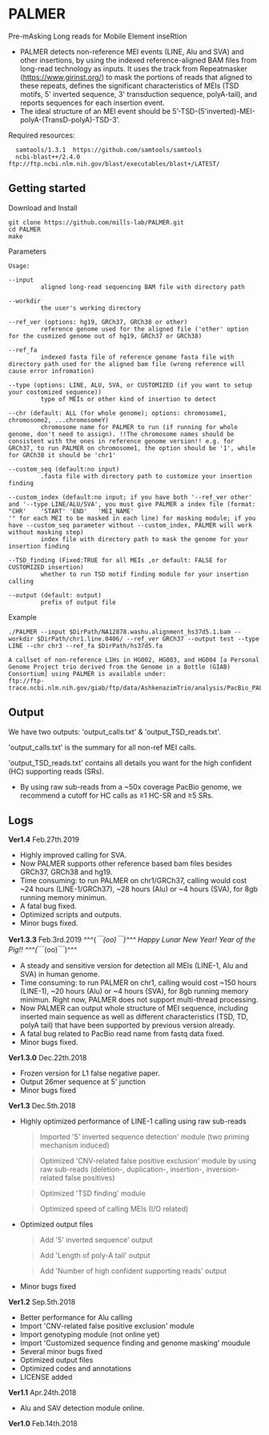 # PALMER

Pre-mAsking Long reads for Mobile Element inseRtion

* PALMER detects non-reference MEI events (LINE, Alu and SVA) and other insertions, by using the indexed reference-aligned BAM files from long-read technology as inputs. It uses the track from Repeatmasker (https://www.girinst.org/) to mask the portions of reads that aligned to these repeats, defines the significant characteristics of MEIs (TSD motifs, 5' inverted sequence, 3' transduction sequence, polyA-tail), and reports sequences for each insertion event.
* The ideal structure of an MEI event should be 5’-TSD-(5'inverted)-MEI-polyA-(TransD-polyA)-TSD-3’. 


Required resources:
```
  samtools/1.3.1  https://github.com/samtools/samtools
  ncbi-blast++/2.4.0  ftp://ftp.ncbi.nlm.nih.gov/blast/executables/blast+/LATEST/
```

## Getting started

Download and Install
```
git clone https://github.com/mills-lab/PALMER.git
cd PALMER
make
```

Parameters
```
Usage:

--input
         aligned long-read sequencing BAM file with directory path

--workdir
         the user's working directory

--ref_ver (options: hg19, GRCh37, GRCh38 or other)
         reference genome used for the aligned file ('other' option for the cusmized genome out of hg19, GRCh37 or GRCh38)

--ref_fa
         indexed fasta file of reference genome fasta file with directory path used for the aligned bam file (wrong reference will cause error infromation)

--type (options: LINE, ALU, SVA, or CUSTOMIZED (if you want to setup your costomized sequence))
         type of MEIs or other kind of insertion to detect

--chr (default: ALL (for whole genome); options: chromosome1, chromosome2, ...chromosomeY)
         chromosome name for PALMER to run (if running for whole genome, don't need to assign). !!The chromosome names should be consistent with the ones in reference genome version!! e.g. for GRCh37, to run PALMER on chromosome1, the option should be '1', while for GRCh38 it should be 'chr1'

--custom_seq (default:no input)
         .fasta file with directory path to customize your insertion finding

--custom_index (default:no input; if you have both '--ref_ver other' and '--type LINE/ALU/SVA', you must give PALMER a index file (format: "CHR'	'START'	'END'	'MEI_NAME'
'" for each MEI to be masked in each line) for masking module; if you have --custom_seq parameter without --custom_index, PALMER will work without masking step)
         index file with directory path to mask the genome for your insertion finding

--TSD_finding (Fixed:TRUE for all MEIs ,or default: FALSE for CUSTOMIZED insertion)
         whether to run TSD motif finding module for your insertion calling

--output (default: output)
         prefix of output file
```

Example
```
./PALMER --input $DirPath/NA12878.washu.alignment_hs37d5.1.bam --workdir $DirPath/chr1.line.0406/ --ref_ver GRCh37 --output test --type LINE --chr chr3 --ref_fa $DirPath/hs37d5.fa
```
```
A callset of non-reference L1Hs in HG002, HG003, and HG004 [a Personal Genome Project trio derived from the Genome in a Bottle (GIAB) Consortium] using PALMER is available under:
ftp://ftp-trace.ncbi.nlm.nih.gov/giab/ftp/data/AshkenazimTrio/analysis/PacBio_PALMER_11242017/
```

## Output 
We have two outputs: 'output_calls.txt' & 'output_TSD_reads.txt'.

'output_calls.txt' is the summary for all non-ref MEI calls.

'output_TSD_reads.txt' contains all details you want for the high confident (HC) supporting reads (SRs).

* By using raw sub-reads from a ~50x coverage PacBio genome, we recommend a cutoff for HC calls as ≥1 HC-SR and ≥5 SRs.

## Logs

**Ver1.4** Feb.27th.2019

* Highly improved calling for SVA.
* Now PALMER supports other reference based bam files besides GRCh37, GRCh38 and hg19.
* Time consuming: to run PALMER on chr1/GRCh37, calling would cost ~24 hours (LINE-1/GRCh37), ~28 hours (Alu) or ~4 hours (SVA), for 8gb running memory minimun.
* A fatal bug fixed.
* Optimized scripts and outputs.
* Minor bugs fixed.

**Ver1.3.3** Feb.3rd.2019 ^^^(*￣(oo)￣)^^^ Happy Lunar New Year! Year of the Pig!! ^^^(*￣(oo)￣)^^^ 

* A steady and sensitive version for detection all MEIs (LINE-1, Alu and SVA) in human genome.
* Time consuming: to run PALMER on chr1, calling would cost ~150 hours (LINE-1), ~20 hours (Alu) or ~4 hours (SVA), for 8gb running memory minimun. Right now, PALMER does not support multi-thread processing.
* Now PALMER can output whole structure of MEI sequence, including inserted main sequence as well as different characteristics (TSD, TD, polyA tail) that have been supported by previous version already.
* A fatal bug related to PacBio read name from fastq data fixed. 
* Minor bugs fixed.

**Ver1.3.0** Dec.22th.2018

* Frozen version for L1 false negative paper.
* Output 26mer sequence at 5' junction
* Minor bugs fixed

**Ver1.3** Dec.5th.2018

* Highly optimized performance of LINE-1 calling using raw sub-reads
	> Imported '5' inverted sequence detection' module (two priming mechanism induced)
	
	> Optimized 'CNV-related false positive exclusion' module by using raw sub-reads (deletion-, duplication-, insertion-, inversion-related false positives)
	
	> Optimized 'TSD finding' module
	
	> Optimized speed of calling MEIs (I/O related)
* Optimized output files
	> Add '5' inverted sequence' output
	
	> Add 'Length of poly-A tail' output
	
	> Add 'Number of high confident supporting reads' output
* Minor bugs fixed

**Ver1.2** Sep.5th.2018

* Better performance for Alu calling
* Import 'CNV-related false positive exclusion' module
* Import genotyping module (not online yet)
* Import 'Customized sequence finding and genome masking' moudule
* Several minor bugs fixed
* Optimized output files
* Optimized codes and annotations
* LICENSE added

**Ver1.1** Apr.24th.2018

* Alu and SAV detection module online.

**Ver1.0** Feb.14th.2018
